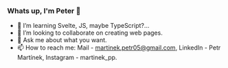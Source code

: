 ### Whats up, I'm Peter 👋

- 🌱 I’m learning Svelte, JS, maybe TypeScript?...
- 👯 I’m looking to collaborate on creating web pages.
- 💬 Ask me about what you want.
- 📫 How to reach me: Mail - martinek.petr05@gmail.com, LinkedIn - Petr Martínek, Instagram - martinek_pp.
